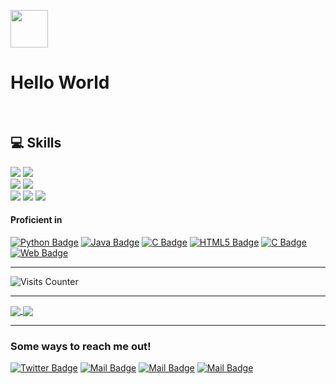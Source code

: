 
</t><img src="https://github.com/akashrajput25/akashrajput25/blob/master/hey.gif" height="60px"></img>
# Hello World 
<br>

 ## 💻 Skills 

![](https://img.shields.io/badge/Editor-Visual_Studio_Code-informational?style=flat&logo=visual-studio-code&logoColor=3BB9FF&color=3090C7)
![](https://img.shields.io/badge/Program-Python-informational?style=flat&logo=python&logoColor=bafc03&color=03dbfc)
<br>
![](https://img.shields.io/badge/Program-JavaScript-informational?style=flat&logo=javascript&logoColor=bafc03&color=ad03fc)
![](https://img.shields.io/badge/Program-Java-informational?style=flat&logo=java&logoColor=bafc03&color=fc0377)
<br>
![](https://img.shields.io/badge/Program-C-informational?style=flat&logo=C&logoColor=bafc03&color=fc6f03)
![](https://img.shields.io/badge/Web-HTML5-informational?style=flat&logo=HTML5&logoColor=bafc03&color=fc6f03)
![](https://img.shields.io/badge/Web-CSS3-informational?style=flat&logo=CSS3&logoColor=bafc03&color=fc6f03)

#### Proficient in 

<!-- TODO: Make technologies links takes you to repositories -->

[![Python Badge](https://img.shields.io/badge/-Python-61DBFB?style=for-the-badge&labelColor=black&logo=python&logoColor=61DBFB)](#) [![Java Badge](https://img.shields.io/badge/-Java-F0DB4F?style=for-the-badge&labelColor=black&logo=java&logoColor=F0DB4F)](#) [![C Badge](https://img.shields.io/badge/-C-007acc?style=for-the-badge&labelColor=black&logo=c&logoColor=007acc)](#) [![HTML5 Badge](https://img.shields.io/badge/-HTML5-c0c0c0?style=for-the-badge&labelColor=black&logo=HTML5&logoColor=c0c0c0)](#) [![C Badge](https://img.shields.io/badge/-CSS3-0fffff?style=for-the-badge&labelColor=black&logo=css3&logoColor=0fffff)](#) [![Web Badge](https://img.shields.io/badge/-Web-0fffff?style=for-the-badge&labelColor=black&logo=Web&logoColor=0fffff)](#)

<hr>
 
![Visits Counter](https://visitor-badge.glitch.me/badge?page_id=akashrajput25.visitor-badge)

<hr>

<a href="https://github.com/akashrajput25/github-readme-stats">
  <img align="center" src="https://github-readme-stats.vercel.app/api?username=akashrajput25&show_icons=true&card_width=240&bg_color=90,cccccc,ffffff">
</a>
<a href="https://github.com/akashrajput25/github-readme-stats">
  <img align="center" src="https://github-readme-stats.vercel.app/api/top-langs/?username=akashrajput25&layout=compact&card_width=300&card_height=150&bg_color=90,cccccc,ffffff">
</a>
<hr>

### Some ways to reach me out!

[![Twitter Badge](https://img.shields.io/badge/-@Akash_Rajput-1ca0f1?style=flat&labelColor=1ca0f1&logo=twitter&logoColor=white&link=https://twitter.com/Akashku45066941)](https://twitter.com/Akashku45066941) 
[![Mail Badge](https://img.shields.io/badge/-Akash_Kumar_Singh-0000d8?style=flat&labelColor=0000d8&logo=linkedin&logoColor=white)](https://www.linkedin.com/in/akashkumarsingh001/) 
[![Mail Badge](https://img.shields.io/badge/-@a.kash.raj.put-e84393?style=flat&labelColor=e84393&logo=instagram&logoColor=white)](https://instagram.com/a.kash.raj.put) 
[![Mail Badge](https://img.shields.io/badge/-Akash_Kumar_Singh-c0392b?style=flat&labelColor=c0392b&logo=gmail&logoColor=white)](mailto:akash250799@gmail.com)
